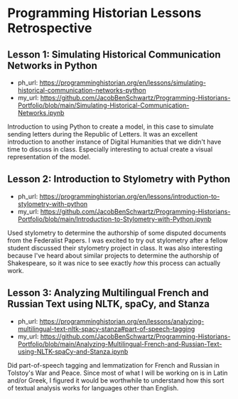 # Programming Historian Lessons Retrospective

## Lesson 1: Simulating Historical Communication Networks in Python

- ph_url: https://programminghistorian.org/en/lessons/simulating-historical-communication-networks-python
- my_url: https://github.com/JacobBenSchwartz/Programming-Historians-Portfolio/blob/main/Simulating-Historical-Communication-Networks.ipynb

Introduction to using Python to create a model, in this case to simulate sending letters during the Republic of Letters. It was an excellent introduction to another instance of Digital Humanities that we didn't have time to discuss in class. Especially interesting to actual create a visual representation of the model. 


## Lesson 2: Introduction to Stylometry with Python

- ph_url: https://programminghistorian.org/en/lessons/introduction-to-stylometry-with-python
- my_url: https://github.com/JacobBenSchwartz/Programming-Historians-Portfolio/blob/main/Introduction-to-Stylometry-with-Python.ipynb

Used stylometry to determine the authorship of some disputed documents from the Federalist Papers. I was excited to try out stylometry after a fellow student discussed their stylometry project in class. It was also interesting because I've heard about similar projects to determine the authorship of Shakespeare, so it was nice to see exactly *how* this process can actually work. 


## Lesson 3: Analyzing Multilingual French and Russian Text using NLTK, spaCy, and Stanza

- ph_url: https://programminghistorian.org/en/lessons/analyzing-multilingual-text-nltk-spacy-stanza#part-of-speech-tagging
- my_url: https://github.com/JacobBenSchwartz/Programming-Historians-Portfolio/blob/main/Analyzing-Multilingual-French-and-Russian-Text-using-NLTK-spaCy-and-Stanza.ipynb

Did part-of-speech tagging and lemmatization for French and Russian in Tolstoy's War and Peace. Since most of what I will be working on is in Latin and/or Greek, I figured it would be worthwhile to understand how this sort of textual analysis works for languages other than English. 